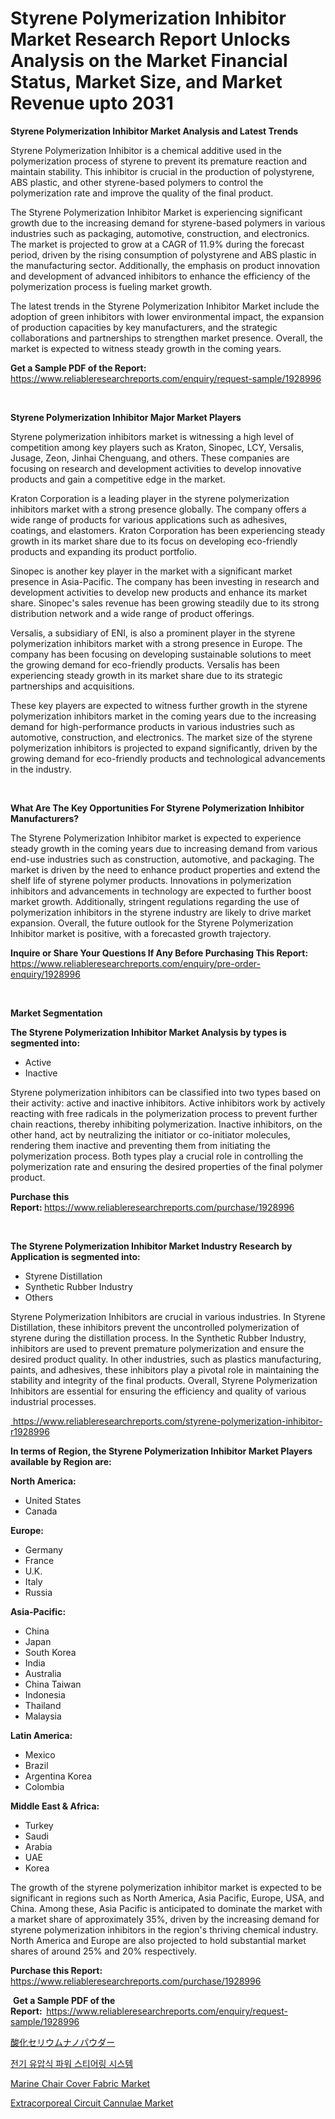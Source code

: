 <p><h1>Styrene Polymerization Inhibitor Market Research Report Unlocks Analysis on the Market Financial Status, Market Size, and Market Revenue upto 2031</h1></p><p><strong>Styrene Polymerization Inhibitor Market Analysis and Latest Trends</strong></p>
<p><p>Styrene Polymerization Inhibitor is a chemical additive used in the polymerization process of styrene to prevent its premature reaction and maintain stability. This inhibitor is crucial in the production of polystyrene, ABS plastic, and other styrene-based polymers to control the polymerization rate and improve the quality of the final product.</p><p>The Styrene Polymerization Inhibitor Market is experiencing significant growth due to the increasing demand for styrene-based polymers in various industries such as packaging, automotive, construction, and electronics. The market is projected to grow at a CAGR of 11.9% during the forecast period, driven by the rising consumption of polystyrene and ABS plastic in the manufacturing sector. Additionally, the emphasis on product innovation and development of advanced inhibitors to enhance the efficiency of the polymerization process is fueling market growth.</p><p>The latest trends in the Styrene Polymerization Inhibitor Market include the adoption of green inhibitors with lower environmental impact, the expansion of production capacities by key manufacturers, and the strategic collaborations and partnerships to strengthen market presence. Overall, the market is expected to witness steady growth in the coming years.</p></p>
<p><strong>Get a Sample PDF of the Report:&nbsp;</strong> <a href="https://www.reliableresearchreports.com/enquiry/request-sample/1928996">https://www.reliableresearchreports.com/enquiry/request-sample/1928996</a></p>
<p>&nbsp;</p>
<p><strong>Styrene Polymerization Inhibitor Major Market Players</strong></p>
<p><p>Styrene polymerization inhibitors market is witnessing a high level of competition among key players such as Kraton, Sinopec, LCY, Versalis, Jusage, Zeon, Jinhai Chenguang, and others. These companies are focusing on research and development activities to develop innovative products and gain a competitive edge in the market.</p><p>Kraton Corporation is a leading player in the styrene polymerization inhibitors market with a strong presence globally. The company offers a wide range of products for various applications such as adhesives, coatings, and elastomers. Kraton Corporation has been experiencing steady growth in its market share due to its focus on developing eco-friendly products and expanding its product portfolio.</p><p>Sinopec is another key player in the market with a significant market presence in Asia-Pacific. The company has been investing in research and development activities to develop new products and enhance its market share. Sinopec's sales revenue has been growing steadily due to its strong distribution network and a wide range of product offerings.</p><p>Versalis, a subsidiary of ENI, is also a prominent player in the styrene polymerization inhibitors market with a strong presence in Europe. The company has been focusing on developing sustainable solutions to meet the growing demand for eco-friendly products. Versalis has been experiencing steady growth in its market share due to its strategic partnerships and acquisitions.</p><p>These key players are expected to witness further growth in the styrene polymerization inhibitors market in the coming years due to the increasing demand for high-performance products in various industries such as automotive, construction, and electronics. The market size of the styrene polymerization inhibitors is projected to expand significantly, driven by the growing demand for eco-friendly products and technological advancements in the industry.</p></p>
<p>&nbsp;</p>
<p><strong>What Are The Key Opportunities For Styrene Polymerization Inhibitor Manufacturers?</strong></p>
<p><p>The Styrene Polymerization Inhibitor market is expected to experience steady growth in the coming years due to increasing demand from various end-use industries such as construction, automotive, and packaging. The market is driven by the need to enhance product properties and extend the shelf life of styrene polymer products. Innovations in polymerization inhibitors and advancements in technology are expected to further boost market growth. Additionally, stringent regulations regarding the use of polymerization inhibitors in the styrene industry are likely to drive market expansion. Overall, the future outlook for the Styrene Polymerization Inhibitor market is positive, with a forecasted growth trajectory.</p></p>
<p><strong>Inquire or Share Your Questions If Any Before Purchasing This Report:</strong> <a href="https://www.reliableresearchreports.com/enquiry/pre-order-enquiry/1928996">https://www.reliableresearchreports.com/enquiry/pre-order-enquiry/1928996</a></p>
<p>&nbsp;</p>
<p><strong>Market Segmentation</strong></p>
<p><strong>The Styrene Polymerization Inhibitor Market Analysis by types is segmented into:</strong></p>
<p><ul><li>Active</li><li>Inactive</li></ul></p>
<p><p>Styrene polymerization inhibitors can be classified into two types based on their activity: active and inactive inhibitors. Active inhibitors work by actively reacting with free radicals in the polymerization process to prevent further chain reactions, thereby inhibiting polymerization. Inactive inhibitors, on the other hand, act by neutralizing the initiator or co-initiator molecules, rendering them inactive and preventing them from initiating the polymerization process. Both types play a crucial role in controlling the polymerization rate and ensuring the desired properties of the final polymer product.</p></p>
<p><strong>Purchase this Report:&nbsp;</strong><a href="https://www.reliableresearchreports.com/purchase/1928996">https://www.reliableresearchreports.com/purchase/1928996</a></p>
<p>&nbsp;</p>
<p><strong>The Styrene Polymerization Inhibitor Market Industry Research by Application is segmented into:</strong></p>
<p><ul><li>Styrene Distillation</li><li>Synthetic Rubber Industry</li><li>Others</li></ul></p>
<p><p>Styrene Polymerization Inhibitors are crucial in various industries. In Styrene Distillation, these inhibitors prevent the uncontrolled polymerization of styrene during the distillation process. In the Synthetic Rubber Industry, inhibitors are used to prevent premature polymerization and ensure the desired product quality. In other industries, such as plastics manufacturing, paints, and adhesives, these inhibitors play a pivotal role in maintaining the stability and integrity of the final products. Overall, Styrene Polymerization Inhibitors are essential for ensuring the efficiency and quality of various industrial processes.</p></p>
<p><a href="https://www.reliableresearchreports.com/styrene-polymerization-inhibitor-r1928996">&nbsp;https://www.reliableresearchreports.com/styrene-polymerization-inhibitor-r1928996</a></p>
<p><strong>In terms of Region, the Styrene Polymerization Inhibitor Market Players available by Region are:</strong></p>
<p>
    <p> <strong> North America: </strong>
        <ul>
            <li>United States</li>
            <li>Canada</li>
        </ul>
        </p> 
    <p> <strong> Europe: </strong>
        <ul>
            <li>Germany</li>
            <li>France</li>
            <li>U.K.</li>
            <li>Italy</li>
            <li>Russia</li>
        </ul>
        </p> 
    <p> <strong> Asia-Pacific: </strong>
        <ul>
            <li>China</li>
            <li>Japan</li>
            <li>South Korea</li>
            <li>India</li>
            <li>Australia</li>
            <li>China Taiwan</li>
            <li>Indonesia</li>
            <li>Thailand</li>
            <li>Malaysia</li>
        </ul>
        </p> 
    <p> <strong> Latin America: </strong>
        <ul>
            <li>Mexico</li>
            <li>Brazil</li>
            <li>Argentina Korea</li>
            <li>Colombia</li>
        </ul>
        </p> 
    <p> <strong> Middle East & Africa: </strong>
        <ul>
            <li>Turkey</li>
            <li>Saudi</li>
            <li>Arabia</li>
            <li>UAE</li>
            <li>Korea</li>
        </ul>
    </p>
    </p>
<p><p>The growth of the styrene polymerization inhibitor market is expected to be significant in regions such as North America, Asia Pacific, Europe, USA, and China. Among these, Asia Pacific is anticipated to dominate the market with a market share of approximately 35%, driven by the increasing demand for styrene polymerization inhibitors in the region's thriving chemical industry. North America and Europe are also projected to hold substantial market shares of around 25% and 20% respectively.</p></p>
<p><strong>Purchase this Report: </strong><a href="https://www.reliableresearchreports.com/purchase/1928996">https://www.reliableresearchreports.com/purchase/1928996</a></p>
<p>&nbsp;<strong>Get a Sample PDF of the Report:&nbsp;&nbsp;</strong><a href="https://www.reliableresearchreports.com/enquiry/request-sample/1928996">https://www.reliableresearchreports.com/enquiry/request-sample/1928996</a></p>
<p><strong></strong></p>
<p><p><a href="https://medium.com/@slbola/%E3%82%BB%E3%83%AA%E3%82%A6%E3%83%A0%E9%85%B8%E5%8C%96%E7%89%A9%E3%83%8A%E3%83%8E%E7%B2%89%E6%9C%AB%E5%B8%82%E5%A0%B4%E3%83%A1%E3%83%88%E3%83%AA%E3%82%AF%E3%82%B9%E3%81%AE%E8%A7%A3%E8%AA%AD-%E5%B8%82%E5%A0%B4%E3%82%B7%E3%82%A7%E3%82%A2-%E3%83%88%E3%83%AC%E3%83%B3%E3%83%89-%E6%88%90%E9%95%B7%E3%83%91%E3%82%BF%E3%83%BC%E3%83%B3-198f779e597e">酸化セリウムナノパウダー</a></p><p><a href="https://medium.com/@adonispellea2022/%EC%9D%BC%EB%A0%89%ED%8A%B8%EB%A1%9C-%ED%95%98%EC%9D%B4%EB%93%9C%EB%A1%9C%EB%A6%AC%ED%81%AC-%ED%8C%8C%EC%9B%8C-%EC%8A%A4%ED%8B%B0%EC%96%B4%EB%A7%81-%EC%8B%9C%EC%8A%A4%ED%85%9C-%EC%8B%9C%EC%9E%A5-%EB%8F%99%ED%96%A5-%EB%B0%8F-%EC%8B%9C%EC%9E%A5-%EB%B6%84%EC%84%9D%EC%9D%80-2024-2031%EB%85%84%EC%9D%84-%EB%8C%80%EC%83%81%EC%9C%BC%EB%A1%9C-%EC%98%88%EC%B8%A1%EB%90%A9%EB%8B%88%EB%8B%A4-fc65e9fdd97c">전기 유압식 파워 스티어링 시스템</a></p><p><a href="https://github.com/NorbertYates/Market-Research-Report-List-6/blob/main/marine-chair-cover-fabric-market.md">Marine Chair Cover Fabric Market</a></p><p><a href="https://github.com/waylose1223/Market-Research-Report-List-1/blob/main/extracorporeal-circuit-cannulae-market.md">Extracorporeal Circuit Cannulae Market</a></p></p>